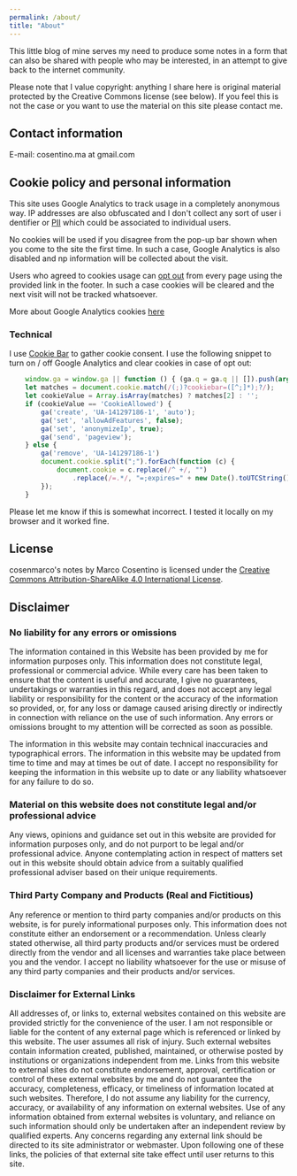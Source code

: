 ```yaml
---
permalink: /about/
title: "About"
---
```


This little blog of mine serves my need to produce some notes in
a form that can also be shared with people who may be interested, in an attempt
to give back to the internet community.

Please note that I value copyright: anything I share here is original material
protected by the Creative Commons license (see below). If you feel this is not
the case or you want to use the material on this site please contact me.

## Contact information

E-mail: cosentino.ma at gmail.com

## Cookie policy and personal information

This site uses Google Analytics to track usage in a completely anonymous way.
IP addresses are also obfuscated and I don't collect any sort of user i
dentifier or [PII](https://en.wikipedia.org/wiki/Personal_data) 
which could be associated to individual users.

No cookies will be used if you disagree from the pop-up bar shown when you 
come to the site the first time. In such a case, Google Analytics is also 
disabled and np information will be collected about the visit.

Users who agreed to cookies usage can 
<a href="#" onclick="document.cookie='cookiebar=;expires=Thu, 01 Jan 1970 00:00:01 GMT;path=/'; setupCookieBar(); return false;">opt out</a>
from every page using the provided link in  the footer. In such a case cookies 
will be cleared and the next visit will not be tracked whatsoever.

More about Google Analytics cookies [here](https://developers.google.com/analytics/devguides/collection/analyticsjs/cookies-user-id)

### Technical

I use [Cookie Bar](https://cookie-bar.eu/) to gather cookie consent. I use the following snippet to 
turn on / off Google Analytics and clear cookies in case of opt out:
```js
    window.ga = window.ga || function () { (ga.q = ga.q || []).push(arguments) }; ga.l = +new Date;
    let matches = document.cookie.match(/(;)?cookiebar=([^;]*);?/);
    let cookieValue = Array.isArray(matches) ? matches[2] : '';
    if (cookieValue == 'CookieAllowed') {
        ga('create', 'UA-141297186-1', 'auto');
        ga('set', 'allowAdFeatures', false);
        ga('set', 'anonymizeIp', true);
        ga('send', 'pageview');
    } else {
        ga('remove', 'UA-141297186-1')
        document.cookie.split(";").forEach(function (c) { 
            document.cookie = c.replace(/^ +/, "")
                .replace(/=.*/, "=;expires=" + new Date().toUTCString() + ";path=/"); 
        });
    }
```

Please let me know if this is somewhat incorrect. I tested it locally on my browser and it worked fine.

## License

cosenmarco's notes by Marco Cosentino is licensed under the
[Creative Commons Attribution-ShareAlike 4.0 International License](http://creativecommons.org/licenses/by-sa/4.0/).

## Disclaimer

### No liability for any errors or omissions
The information contained in this Website has been provided by me for information purposes only.  This information does not constitute legal, professional or commercial advice.  While every care has been taken to ensure that the content is useful and accurate, I give no guarantees, undertakings or warranties in this regard, and does not accept any legal liability or responsibility for the content or the accuracy of the information so provided, or, for any loss or damage caused arising directly or indirectly in connection with reliance on the use of such information.  Any errors or omissions brought to my attention will be corrected as soon as possible.

The information in this website may contain technical inaccuracies and typographical errors.  The information in this website may be updated from time to time and may at times be out of date.  I accept no responsibility for keeping the information in this website up to date or any liability whatsoever for any failure to do so.


### Material on this website does not constitute legal and/or professional advice

Any views, opinions and guidance set out in this website are provided for information purposes only, and do not purport to be legal and/or professional advice.  Anyone contemplating action in respect of matters set out in this website should obtain advice from a suitably qualified professional adviser based on their unique requirements.


### Third Party Company and Products (Real and Fictitious)

Any reference or mention to third party companies and/or products on this website, is for purely informational purposes only.  This information does not constitute either an endorsement or a recommendation.  Unless clearly stated otherwise, all third party products and/or services must be ordered directly from the vendor and all licenses and warranties take place between you and the vendor.  I accept no liability whatsoever for the use or misuse of any third party companies and their products and/or services.


### Disclaimer for External Links

All addresses of, or links to, external websites contained on this website are provided
strictly for the convenience of the user. I am not responsible or liable for the content of any
external page which is referenced or linked by this website. The user assumes all risk of
injury. Such external websites contain information created, published, maintained, or otherwise
posted by institutions or organizations independent from me. Links from this website to
external sites do not constitute endorsement, approval, certification or control of these external
websites by me and do not guarantee the accuracy, completeness, efficacy, or timeliness of
information located at such websites. Therefore, I do not assume any liability for the
currency, accuracy, or availability of any information on external websites. Use of any
information obtained from external websites is voluntary, and reliance on such information
should only be undertaken after an independent review by qualified experts. Any concerns
regarding any external link should be directed to its site administrator or webmaster. Upon
following one of these links, the policies of that external site take effect until user returns to
this site.